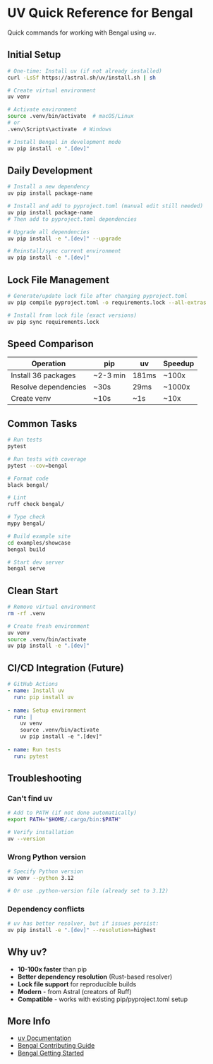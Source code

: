 # UV Quick Reference for Bengal

Quick commands for working with Bengal using `uv`.

## Initial Setup

```bash
# One-time: Install uv (if not already installed)
curl -LsSf https://astral.sh/uv/install.sh | sh

# Create virtual environment
uv venv

# Activate environment
source .venv/bin/activate  # macOS/Linux
# or
.venv\Scripts\activate  # Windows

# Install Bengal in development mode
uv pip install -e ".[dev]"
```

## Daily Development

```bash
# Install a new dependency
uv pip install package-name

# Install and add to pyproject.toml (manual edit still needed)
uv pip install package-name
# Then add to pyproject.toml dependencies

# Upgrade all dependencies
uv pip install -e ".[dev]" --upgrade

# Reinstall/sync current environment
uv pip install -e ".[dev]"
```

## Lock File Management

```bash
# Generate/update lock file after changing pyproject.toml
uv pip compile pyproject.toml -o requirements.lock --all-extras

# Install from lock file (exact versions)
uv pip sync requirements.lock
```

## Speed Comparison

| Operation | pip | uv | Speedup |
|-----------|-----|-----|---------|
| Install 36 packages | ~2-3 min | 181ms | ~100x |
| Resolve dependencies | ~30s | 29ms | ~1000x |
| Create venv | ~10s | ~1s | ~10x |

## Common Tasks

```bash
# Run tests
pytest

# Run tests with coverage
pytest --cov=bengal

# Format code
black bengal/

# Lint
ruff check bengal/

# Type check
mypy bengal/

# Build example site
cd examples/showcase
bengal build

# Start dev server
bengal serve
```

## Clean Start

```bash
# Remove virtual environment
rm -rf .venv

# Create fresh environment
uv venv
source .venv/bin/activate
uv pip install -e ".[dev]"
```

## CI/CD Integration (Future)

```yaml
# GitHub Actions
- name: Install uv
  run: pip install uv
  
- name: Setup environment
  run: |
    uv venv
    source .venv/bin/activate
    uv pip install -e ".[dev]"
    
- name: Run tests
  run: pytest
```

## Troubleshooting

### Can't find uv
```bash
# Add to PATH (if not done automatically)
export PATH="$HOME/.cargo/bin:$PATH"

# Verify installation
uv --version
```

### Wrong Python version
```bash
# Specify Python version
uv venv --python 3.12

# Or use .python-version file (already set to 3.12)
```

### Dependency conflicts
```bash
# uv has better resolver, but if issues persist:
uv pip install -e ".[dev]" --resolution=highest
```

## Why uv?

- **10-100x faster** than pip
- **Better dependency resolution** (Rust-based resolver)
- **Lock file support** for reproducible builds
- **Modern** - from Astral (creators of Ruff)
- **Compatible** - works with existing pip/pyproject.toml setup

## More Info

- [uv Documentation](https://docs.astral.sh/uv/)
- [Bengal Contributing Guide](CONTRIBUTING.md)
- [Bengal Getting Started](GETTING_STARTED.md)

